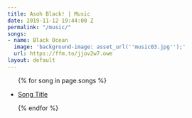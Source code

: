 ```yaml
---
title: Asoh Black! | Music
date: 2019-11-12 19:44:00 Z
permalink: "/music/"
songs:
- name: Black Ocean
  image: 'background-image: asset_url(''music03.jpg'');'
  url: https://ffm.to/jjov2w7.owe
layout: default
---
```


<div class="container music">
  <section class="intro"></section>
  <ul class="songs">
    {% for song in page.songs %}
    <li>
      <a target= "_blank" href="{{ song.url }}">
        <div class="song" style="{{ song.image }}"></div>
        <p class="song-title">Song Title</p>
      </a>
    </li>
    {% endfor %}
  </ul>
</div>